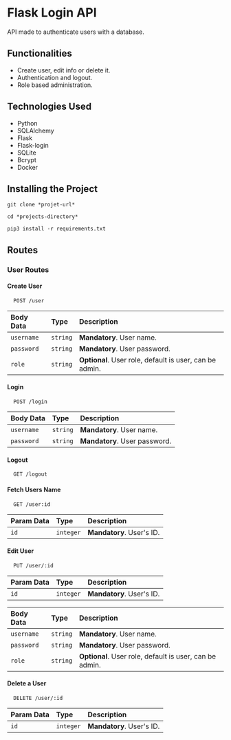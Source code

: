 # Flask Login API

API made to authenticate users with a database.

## Functionalities

- Create user, edit info or delete it.
- Authentication and logout.
- Role based administration.

## Technologies Used

- Python
- SQLAlchemy
- Flask
- Flask-login
- SQLite
- Bcrypt
- Docker

## Installing the Project

```
git clone *projet-url*

cd *projects-directory*

pip3 install -r requirements.txt
```

## Routes

### User Routes

#### Create User

```http
  POST /user
```

| Body Data   | Type       | Description                           |
| :---------- | :--------- | :---------------------------------- |
| `username` | `string` | **Mandatory**. User name. |
| `password` | `string` | **Mandatory**. User password. |
| `role` | `string` | **Optional**. User role, default is user, can be admin. |

#### Login

```http
  POST /login
```

| Body Data   | Type       | Description                           |
| :---------- | :--------- | :---------------------------------- |
| `username` | `string` | **Mandatory**. User name. |
| `password` | `string` | **Mandatory**. User password. |

#### Logout

```http
  GET /logout
```

#### Fetch Users Name

```http
  GET /user:id
```

| Param Data   | Type       | Description                           |
| :---------- | :--------- | :---------------------------------- |
| `id` | `integer` | **Mandatory**. User's ID. |


#### Edit User

```http
  PUT /user/:id
```

| Param Data   | Type       | Description                           |
| :---------- | :--------- | :---------------------------------- |
| `id` | `integer` | **Mandatory**. User's ID. |


| Body Data   | Type       | Description                           |
| :---------- | :--------- | :---------------------------------- |
| `username` | `string` | **Mandatory**. User name. |
| `password` | `string` | **Mandatory**. User password. |
| `role` | `string` | **Optional**. User role, default is user, can be admin. |


#### Delete a User

```http
  DELETE /user/:id
```


| Param Data   | Type       | Description                           |
| :---------- | :--------- | :---------------------------------- |
| `id` | `integer` | **Mandatory**. User's ID. |

